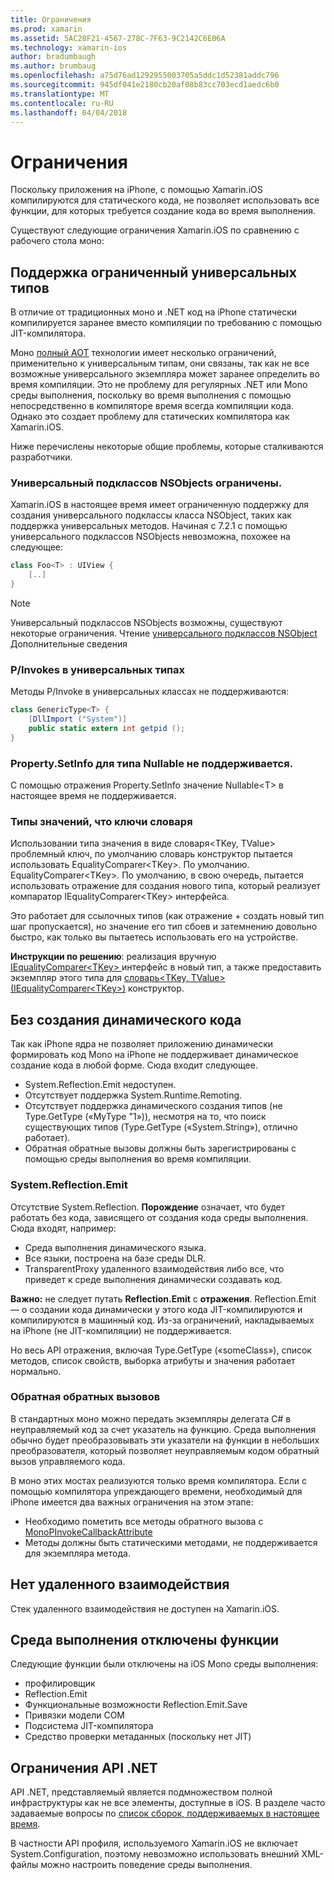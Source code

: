 ```yaml
---
title: Ограничения
ms.prod: xamarin
ms.assetid: 5AC28F21-4567-278C-7F63-9C2142C6E06A
ms.technology: xamarin-ios
author: bradumbaugh
ms.author: brumbaug
ms.openlocfilehash: a75d76ad1292955003705a5ddc1d52381addc796
ms.sourcegitcommit: 945df041e2180cb20af08b83cc703ecd1aedc6b0
ms.translationtype: MT
ms.contentlocale: ru-RU
ms.lasthandoff: 04/04/2018
---
```

# <a name="limitations"></a>Ограничения

Поскольку приложения на iPhone, с помощью Xamarin.iOS компилируются для статического кода, не позволяет использовать все функции, для которых требуется создание кода во время выполнения.

Существуют следующие ограничения Xamarin.iOS по сравнению с рабочего стола моно:

 <a name="Limited_Generics_Support" />


## <a name="limited-generics-support"></a>Поддержка ограниченный универсальных типов

В отличие от традиционных моно и .NET код на iPhone статически компилируется заранее вместо компиляции по требованию с помощью JIT-компилятора.

Моно [полный AOT](http://www.mono-project.com/docs/advanced/aot/#full-aot) технологии имеет несколько ограничений, применительно к универсальным типам, они связаны, так как не все возможные универсального экземпляра может заранее определить во время компиляции. Это не проблему для регулярных .NET или Mono среды выполнения, поскольку во время выполнения с помощью непосредственно в компиляторе время всегда компиляции кода. Однако это создает проблему для статических компилятора как Xamarin.iOS.

Ниже перечислены некоторые общие проблемы, которые сталкиваются разработчики.

 <a name="Generic_Subclasses_of_NSObjects_are_limited" />


### <a name="generic-subclasses-of-nsobjects-are-limited"></a>Универсальный подклассов NSObjects ограничены.

Xamarin.iOS в настоящее время имеет ограниченную поддержку для создания универсального подклассы класса NSObject, таких как поддержка универсальных методов. Начиная с 7.2.1 с помощью универсального подклассов NSObjects невозможна, похожее на следующее:

```csharp
class Foo<T> : UIView {
    [..]
}
```

> [!NOTE]
> Универсальный подклассов NSObjects возможны, существуют некоторые ограничения. Чтение [универсального подклассов NSObject](~/ios/internals/api-design/nsobject-generics.md) Дополнительные сведения



### <a name="pinvokes-in-generic-types"></a>P/Invokes в универсальных типах

Методы P/Invoke в универсальных классах не поддерживаются:

```csharp
class GenericType<T> {
    [DllImport ("System")]
    public static extern int getpid ();
}
```

 <a name="Property.SetInfo_on_a_Nullable_Type_is_not_supported" />


### <a name="propertysetinfo-on-a-nullable-type-is-not-supported"></a>Property.SetInfo для типа Nullable не поддерживается.

С помощью отражения Property.SetInfo значение Nullable&lt;T&gt; в настоящее время не поддерживается.

 <a name="Value_types_as_Dictionary_Keys" />


### <a name="value-types-as-dictionary-keys"></a>Типы значений, что ключи словаря

Использовании типа значения в виде словаря&lt;TKey, TValue&gt; проблемный ключ, по умолчанию словарь конструктор пытается использовать EqualityComparer&lt;TKey&gt;. По умолчанию. EqualityComparer&lt;TKey&gt;. По умолчанию, в свою очередь, пытается использовать отражение для создания нового типа, который реализует компаратор IEqualityComparer&lt;TKey&gt; интерфейса.

Это работает для ссылочных типов (как отражение + создать новый тип шаг пропускается), но значение его тип сбоев и затемнению довольно быстро, как только вы пытаетесь использовать его на устройстве.

 **Инструкции по решению**: реализация вручную [IEqualityComparer&lt;TKey&gt; ](https://developer.xamarin.com/api/type/System.Collections.Generic.IEqualityComparer%601/) интерфейс в новый тип, а также предоставить экземпляр этого типа для [словарь&lt;TKey, TValue&gt; ](https://developer.xamarin.com/api/type/System.Collections.Generic.Dictionary%3CTKey,TValue%3E/) [(IEqualityComparer&lt;TKey&gt;)](https://developer.xamarin.com/api/type/System.Collections.Generic.IEqualityComparer%601/) конструктор.


 <a name="No_Dynamic_Code_Generation" />


## <a name="no-dynamic-code-generation"></a>Без создания динамического кода

Так как iPhone ядра не позволяет приложению динамически формировать код Mono на iPhone не поддерживает динамическое создание кода в любой форме. Сюда входит следующее.

-  System.Reflection.Emit недоступен.
-  Отсутствует поддержка System.Runtime.Remoting.
-  Отсутствует поддержка динамического создания типов (не Type.GetType («MyType "1»)), несмотря на то, что поиск существующих типов (Type.GetType («System.String»), отлично работает). 
-  Обратная обратные вызовы должны быть зарегистрированы с помощью среды выполнения во время компиляции.


 
 <a name="System.Reflection.Emit" />


### <a name="systemreflectionemit"></a>System.Reflection.Emit

Отсутствие System.Reflection. **Порождение** означает, что будет работать без кода, зависящего от создания кода среды выполнения. Сюда входят, например:

-  Среда выполнения динамического языка.
-  Все языки, построена на базе среды DLR.
-  TransparentProxy удаленного взаимодействия либо все, что приведет к среде выполнения динамически создавать код. 


 **Важно:** не следует путать **Reflection.Emit** с **отражения**. Reflection.Emit — о создании кода динамически у этого кода JIT-компилируются и компилируются в машинный код. Из-за ограничений, накладываемых на iPhone (не JIT-компиляции) не поддерживается.

Но весь API отражения, включая Type.GetType («someClass»), список методов, список свойств, выборка атрибуты и значения работает нормально.

 
 <a name="Reverse_Callbacks" />


### <a name="reverse-callbacks"></a>Обратная обратных вызовов

В стандартных моно можно передать экземпляры делегата C# в неуправляемый код за счет указатель на функцию. Среда выполнения обычно будет преобразовывать эти указатели на функции в небольших преобразователя, который позволяет неуправляемым кодом обратный вызов управляемого кода.

В моно этих мостах реализуются только время компилятора. Если с помощью компилятора упреждающего времени, необходимый для iPhone имеется два важных ограничения на этом этапе:

-  Необходимо пометить все методы обратного вызова с [MonoPInvokeCallbackAttribute](https://developer.xamarin.com/api/type/ObjCRuntime.MonoPInvokeCallbackAttribute) 
-  Методы должны быть статическими методами, не поддерживается для экземпляра метода. 
 
<a name="No_Remoting" />

## <a name="no-remoting"></a>Нет удаленного взаимодействия

Стек удаленного взаимодействия не доступен на Xamarin.iOS.


 <a name="Runtime_Disabled_Features" />


## <a name="runtime-disabled-features"></a>Среда выполнения отключены функции

Следующие функции были отключены на iOS Mono среды выполнения:

-  профилировщик
-  Reflection.Emit
-  Функциональные возможности Reflection.Emit.Save
-  Привязки модели COM
-  Подсистема JIT-компилятора
-  Средство проверки метаданных (поскольку нет JIT)


 <a name=".NET_API_Limitations" />


## <a name="net-api-limitations"></a>Ограничения API .NET

API .NET, представляемый является подмножеством полной инфраструктуры как не все элементы, доступные в iOS. В разделе часто задаваемые вопросы по [список сборок, поддерживаемых в настоящее время](~/cross-platform/internals/available-assemblies.md).



В частности API профиля, используемого Xamarin.iOS не включает System.Configuration, поэтому невозможно использовать внешний XML-файлы можно настроить поведение среды выполнения.
